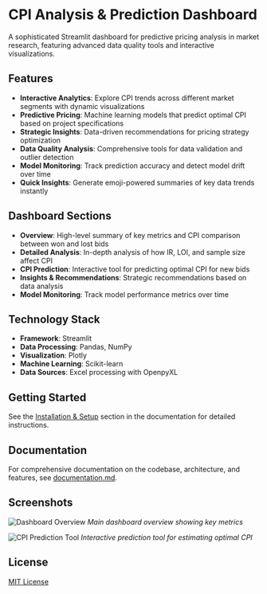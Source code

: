 # CPI Analysis & Prediction Dashboard

A sophisticated Streamlit dashboard for predictive pricing analysis in market research, featuring advanced data quality tools and interactive visualizations.

## Features

- **Interactive Analytics**: Explore CPI trends across different market segments with dynamic visualizations
- **Predictive Pricing**: Machine learning models that predict optimal CPI based on project specifications
- **Strategic Insights**: Data-driven recommendations for pricing strategy optimization
- **Data Quality Analysis**: Comprehensive tools for data validation and outlier detection
- **Model Monitoring**: Track prediction accuracy and detect model drift over time
- **Quick Insights**: Generate emoji-powered summaries of key data trends instantly

## Dashboard Sections

- **Overview**: High-level summary of key metrics and CPI comparison between won and lost bids
- **Detailed Analysis**: In-depth analysis of how IR, LOI, and sample size affect CPI
- **CPI Prediction**: Interactive tool for predicting optimal CPI for new bids
- **Insights & Recommendations**: Strategic recommendations based on data analysis
- **Model Monitoring**: Track model performance metrics over time

## Technology Stack

- **Framework**: Streamlit
- **Data Processing**: Pandas, NumPy
- **Visualization**: Plotly
- **Machine Learning**: Scikit-learn
- **Data Sources**: Excel processing with OpenpyXL

## Getting Started

See the [Installation & Setup](documentation.md#installation--setup) section in the documentation for detailed instructions.

## Documentation

For comprehensive documentation on the codebase, architecture, and features, see [documentation.md](documentation.md).

## Screenshots

![Dashboard Overview](screenshots/dashboard_overview.png)
*Main dashboard overview showing key metrics*

![CPI Prediction Tool](screenshots/prediction_tool.png)
*Interactive prediction tool for estimating optimal CPI*

## License

[MIT License](LICENSE)